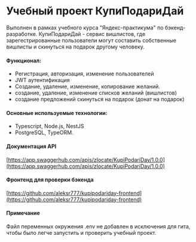 # Учебный проект КупиПодариДай

Выполнен в рамках учебного курса "Яндекс-практикума" по бэкенд-разработке.
КупиПодариДай - сервис вишлистов, где зарегестрированные пользователи могут составить собственные вишлисты и скинуться на подарок другому человеку. 

#### Функционал:
 - Регистрация, авторизация, изменение пользователей
 - JWT аутентификация
 - Создание, удаление, изменение, копирование желаний.
 - создание, удаление, изменение списков желаний (вишлистов)
 - создание предложений скинуться на подарок (донат на подарок)
 
#### Основные используемые технологии:
 - Typescript, Node.js, NestJS
 - PostgreSQL, TypeORM.
   
#### Документация API
[https://app.swaggerhub.com/apis/zlocate/KupiPodariDay/1.0.0](https://app.swaggerhub.com/apis/zlocate/KupiPodariDay/1.0.0)

#### Фронтенд для проверки бэкенда
[https://github.com/aleksr777/kupipodariday-frontend](https://github.com/aleksr777/kupipodariday-frontend)

#### Примечание
Файл переменных окружения .env не добавлен в исключения для гита, чтобы было легче запустить и проверить учебный проект.
